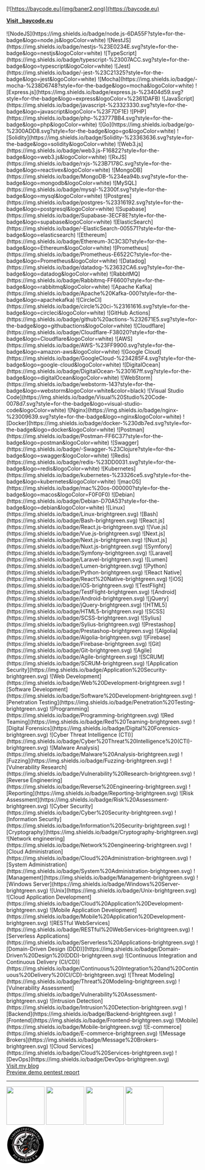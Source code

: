 [![https://baycode.eu](img/baner2.png)](https://baycode.eu)
<div><b><a href="https://baycode.eu">Visit _baycode.eu</a></b></div>
<br>
![NodeJS](https://img.shields.io/badge/node.js-6DA55F?style=for-the-badge&logo=node.js&logoColor=white)
![NestJS](https://img.shields.io/badge/nestjs-%23E0234E.svg?style=for-the-badge&logo=nestjs&logoColor=white)
![TypeScript](https://img.shields.io/badge/typescript-%23007ACC.svg?style=for-the-badge&logo=typescript&logoColor=white)
![Jest](https://img.shields.io/badge/-jest-%23C21325?style=for-the-badge&logo=jest&logoColor=white)
![Mocha](https://img.shields.io/badge/-mocha-%238D6748?style=for-the-badge&logo=mocha&logoColor=white)
![Express.js](https://img.shields.io/badge/express.js-%23404d59.svg?style=for-the-badge&logo=express&logoColor=%2361DAFB)
![JavaScript](https://img.shields.io/badge/javascript-%23323330.svg?style=for-the-badge&logo=javascript&logoColor=%23F7DF1E)
![PHP](https://img.shields.io/badge/php-%23777BB4.svg?style=for-the-badge&logo=php&logoColor=white)
![Go](https://img.shields.io/badge/go-%2300ADD8.svg?style=for-the-badge&logo=go&logoColor=white)
![Solidity](https://img.shields.io/badge/Solidity-%23363636.svg?style=for-the-badge&logo=solidity&logoColor=white)
![Web3.js](https://img.shields.io/badge/web3.js-F16822?style=for-the-badge&logo=web3.js&logoColor=white)
![RxJS](https://img.shields.io/badge/rxjs-%23B7178C.svg?style=for-the-badge&logo=reactivex&logoColor=white)
![MongoDB](https://img.shields.io/badge/MongoDB-%234ea94b.svg?style=for-the-badge&logo=mongodb&logoColor=white)
![MySQL](https://img.shields.io/badge/mysql-%2300f.svg?style=for-the-badge&logo=mysql&logoColor=white)
![Postgres](https://img.shields.io/badge/postgres-%23316192.svg?style=for-the-badge&logo=postgresql&logoColor=white)
![Supabase](https://img.shields.io/badge/Supabase-3ECF8E?style=for-the-badge&logo=supabase&logoColor=white)
![ElasticSearch](https://img.shields.io/badge/-ElasticSearch-005571?style=for-the-badge&logo=elasticsearch)
![Ethereum](https://img.shields.io/badge/Ethereum-3C3C3D?style=for-the-badge&logo=Ethereum&logoColor=white)
![Prometheus](https://img.shields.io/badge/Prometheus-E6522C?style=for-the-badge&logo=Prometheus&logoColor=white)
![Datadog](https://img.shields.io/badge/datadog-%23632CA6.svg?style=for-the-badge&logo=datadog&logoColor=white)
![RabbitMQ](https://img.shields.io/badge/Rabbitmq-FF6600?style=for-the-badge&logo=rabbitmq&logoColor=white)
![Apache Kafka](https://img.shields.io/badge/Apache%20Kafka-000?style=for-the-badge&logo=apachekafka)
![CircleCI](https://img.shields.io/badge/circle%20ci-%23161616.svg?style=for-the-badge&logo=circleci&logoColor=white)
![GitHub Actions](https://img.shields.io/badge/github%20actions-%232671E5.svg?style=for-the-badge&logo=githubactions&logoColor=white)
![Cloudflare](https://img.shields.io/badge/Cloudflare-F38020?style=for-the-badge&logo=Cloudflare&logoColor=white)
![AWS](https://img.shields.io/badge/AWS-%23FF9900.svg?style=for-the-badge&logo=amazon-aws&logoColor=white)
![Google Cloud](https://img.shields.io/badge/GoogleCloud-%234285F4.svg?style=for-the-badge&logo=google-cloud&logoColor=white)
![DigitalOcean](https://img.shields.io/badge/DigitalOcean-%230167ff.svg?style=for-the-badge&logo=digitalOcean&logoColor=white)
![WebStorm](https://img.shields.io/badge/webstorm-143?style=for-the-badge&logo=webstorm&logoColor=white&color=black)
![Visual Studio Code](https://img.shields.io/badge/Visual%20Studio%20Code-0078d7.svg?style=for-the-badge&logo=visual-studio-code&logoColor=white)
![Nginx](https://img.shields.io/badge/nginx-%23009639.svg?style=for-the-badge&logo=nginx&logoColor=white)
![Docker](https://img.shields.io/badge/docker-%230db7ed.svg?style=for-the-badge&logo=docker&logoColor=white)
![Postman](https://img.shields.io/badge/Postman-FF6C37?style=for-the-badge&logo=postman&logoColor=white)
![Swagger](https://img.shields.io/badge/-Swagger-%23Clojure?style=for-the-badge&logo=swagger&logoColor=white)
![Redis](https://img.shields.io/badge/redis-%23DD0031.svg?style=for-the-badge&logo=redis&logoColor=white)
![Kubernetes](https://img.shields.io/badge/kubernetes-%23326ce5.svg?style=for-the-badge&logo=kubernetes&logoColor=white)
![macOS](https://img.shields.io/badge/mac%20os-000000?style=for-the-badge&logo=macos&logoColor=F0F0F0)
![Debian](https://img.shields.io/badge/Debian-D70A53?style=for-the-badge&logo=debian&logoColor=white)
![Linux](https://img.shields.io/badge/Linux-brightgreen.svg)
![Bash](https://img.shields.io/badge/Bash-brightgreen.svg)
![React.js](https://img.shields.io/badge/React.js-brightgreen.svg)
![Vue.js](https://img.shields.io/badge/Vue.js-brightgreen.svg)
![Next.js](https://img.shields.io/badge/Next.js-brightgreen.svg)
![Nuxt.js](https://img.shields.io/badge/Nuxt.js-brightgreen.svg)
![Symfony](https://img.shields.io/badge/Symfony-brightgreen.svg)
![Laravel](https://img.shields.io/badge/Laravel-brightgreen.svg)
![Lumen](https://img.shields.io/badge/Lumen-brightgreen.svg)
![Python](https://img.shields.io/badge/Python-brightgreen.svg)
![React Native](https://img.shields.io/badge/React%20Native-brightgreen.svg)
![iOS](https://img.shields.io/badge/iOS-brightgreen.svg)
![TestFlight](https://img.shields.io/badge/TestFlight-brightgreen.svg)
![Android](https://img.shields.io/badge/Android-brightgreen.svg)
![jQuery](https://img.shields.io/badge/jQuery-brightgreen.svg)
![HTML5](https://img.shields.io/badge/HTML5-brightgreen.svg)
![SCSS](https://img.shields.io/badge/SCSS-brightgreen.svg)
![Sylius](https://img.shields.io/badge/Sylius-brightgreen.svg)
![Prestashop](https://img.shields.io/badge/Prestashop-brightgreen.svg)
![Algolia](https://img.shields.io/badge/Algolia-brightgreen.svg)
![Firebase](https://img.shields.io/badge/Firebase-brightgreen.svg)
![Git](https://img.shields.io/badge/Git-brightgreen.svg)
![Agile](https://img.shields.io/badge/Agile-brightgreen.svg)
![SCRUM](https://img.shields.io/badge/SCRUM-brightgreen.svg)
![Application Security](https://img.shields.io/badge/Application%20Security-brightgreen.svg)
![Web Development](https://img.shields.io/badge/Web%20Development-brightgreen.svg)
![Software Development](https://img.shields.io/badge/Software%20Development-brightgreen.svg)
![Penetration Testing](https://img.shields.io/badge/Penetration%20Testing-brightgreen.svg)
![Programming](https://img.shields.io/badge/Programming-brightgreen.svg)
![Red Teaming](https://img.shields.io/badge/Red%20Teaming-brightgreen.svg)
![Digital Forensics](https://img.shields.io/badge/Digital%20Forensics-brightgreen.svg)
![Cyber Threat Intelligence (CTI)](https://img.shields.io/badge/Cyber%20Threat%20Intelligence%20(CTI)-brightgreen.svg)
![Malware Analysis](https://img.shields.io/badge/Malware%20Analysis-brightgreen.svg)
![Fuzzing](https://img.shields.io/badge/Fuzzing-brightgreen.svg)
![Vulnerability Research](https://img.shields.io/badge/Vulnerability%20Research-brightgreen.svg)
![Reverse Engineering](https://img.shields.io/badge/Reverse%20Engineering-brightgreen.svg)
![Reporting](https://img.shields.io/badge/Reporting-brightgreen.svg)
![Risk Assessment](https://img.shields.io/badge/Risk%20Assessment-brightgreen.svg)
![Cyber Security](https://img.shields.io/badge/Cyber%20Security-brightgreen.svg)
![Information Security](https://img.shields.io/badge/Information%20Security-brightgreen.svg)
![Cryptography](https://img.shields.io/badge/Cryptography-brightgreen.svg)
![Network engineering](https://img.shields.io/badge/Network%20engineering-brightgreen.svg)
![Cloud Administration](https://img.shields.io/badge/Cloud%20Administration-brightgreen.svg)
![System Administration](https://img.shields.io/badge/System%20Administration-brightgreen.svg)
![Management](https://img.shields.io/badge/Management-brightgreen.svg)
![Windows Server](https://img.shields.io/badge/Windows%20Server-brightgreen.svg)
![Unix](https://img.shields.io/badge/Unix-brightgreen.svg)
![Cloud Application Development](https://img.shields.io/badge/Cloud%20Application%20Development-brightgreen.svg)
![Mobile Application Development](https://img.shields.io/badge/Mobile%20Application%20Development-brightgreen.svg)
![RESTful WebServices](https://img.shields.io/badge/RESTful%20WebServices-brightgreen.svg)
![Serverless Applications](https://img.shields.io/badge/Serverless%20Applications-brightgreen.svg)
![Domain-Driven Design (DDD)](https://img.shields.io/badge/Domain-Driven%20Design%20(DDD)-brightgreen.svg)
![Continuous Integration and Continuous Delivery (CI/CD)](https://img.shields.io/badge/Continuous%20Integration%20and%20Continuous%20Delivery%20(CI/CD)-brightgreen.svg)
![Threat Modeling](https://img.shields.io/badge/Threat%20Modeling-brightgreen.svg)
![Vulnerability Assessment](https://img.shields.io/badge/Vulnerability%20Assessment-brightgreen.svg)
![Intrusion Detection](https://img.shields.io/badge/Intrusion%20Detection-brightgreen.svg)
![Backend](https://img.shields.io/badge/Backend-brightgreen.svg)
![Frontend](https://img.shields.io/badge/Frontend-brightgreen.svg)
![Mobile](https://img.shields.io/badge/Mobile-brightgreen.svg)
![E-commerce](https://img.shields.io/badge/E-commerce-brightgreen.svg)
![Message Brokers](https://img.shields.io/badge/Message%20Brokers-brightgreen.svg)
![Cloud Services](https://img.shields.io/badge/Cloud%20Services-brightgreen.svg)
![DevOps](https://img.shields.io/badge/DevOps-brightgreen.svg)
<br>
<div><a href="https://news.baycode.eu">Visit my blog</a></div>
<div><a href="https://baycode.eu/pentest">Preview demo pentest report</a></div>
<hr>
<span>
 <a href="https://academy.tcm-sec.com"><img width="100" height="100" src="https://baycode.eu/pnpt.png" /></a>
 <a href="https://www.comptia.org"><img width="100" height="100" src="https://baycode.eu/cysa.png" /></a>
 <a href="https://www.comptia.org"><img width="100" height="100" src="https://baycode.eu/securityplus.png" /></a>
 <a href="https://www.microsoft.com"><img width="100" height="100" src="https://images.credly.com/size/680x680/images/be8fcaeb-c769-4858-b567-ffaaa73ce8cf/image.png" /></a>
 <a href="https://pitradwar.com"><img width="100" height="100" src="img/cyberbezpieka.png" /></a>
</span>
